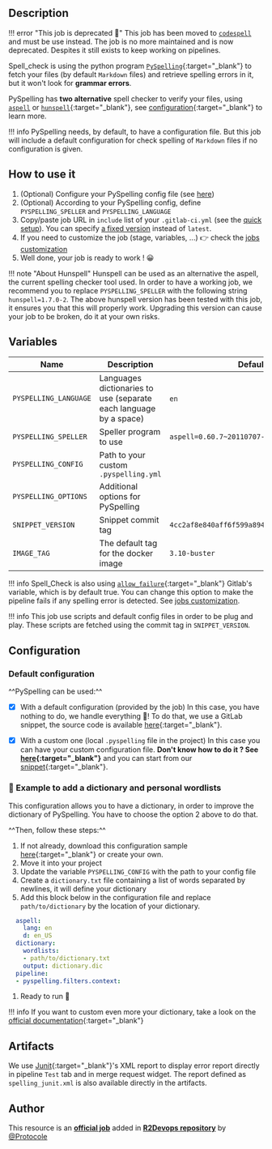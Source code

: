 ## Description

!!! error "This job is deprecated 🚨"
    This job has been moved to [`codespell`](https://r2devops.io/_/r2devops-bot/codespell) and must be use instead.
    The job is no more maintained and is now deprecated. Despites it still exists to keep working on pipelines.

Spell_check is using the python program [`PySpelling`](https://github.com/facelessuser/pyspelling/){:target="_blank"} to fetch your files (by default `Markdown` files)
 and retrieve spelling errors in it, but it won't look for **grammar errors**.

PySpelling has **two alternative** spell checker to verify your files, using [`aspell`](http://aspell.net/) or [`hunspell`](https://hunspell.github.io/){:target="_blank"},
see [configuration](https://facelessuser.github.io/pyspelling/configuration/){:target="_blank"} to learn more.

!!! info
    PySpelling needs, by default, to have a configuration file. But this job will include a default configuration
    for check spelling of `Markdown` files if no configuration is given.

## How to use it

1. (Optional) Configure your PySpelling config file (see [here](#configuration))
2. (Optional) According to your PySpelling config, define `PYSPELLING_SPELLER` and `PYSPELLING_LANGUAGE`
1. Copy/paste job URL in `include` list of your `.gitlab-ci.yml` (see the [quick setup](/use-the-hub/#quick-setup)). You can specify [a fixed version](#changelog) instead of `latest`.
4. If you need to customize the job (stage, variables, ...) 👉 check the [jobs
   customization](/use-the-hub/#jobs-customization)
5. Well done, your job is ready to work ! 😀

!!! note "About Hunspell"
    Hunspell can be used as an alternative the aspell, the current spelling checker tool used. In order to have
    a working job, we recommend you to replace `PYSPELLING_SPELLER` with the following string `hunspell=1.7.0-2`.
    The above hunspell version has been tested with this job, it ensures you that this will properly work. Upgrading
    this version can cause your job to be broken, do it at your own risks.

## Variables

| Name | Description | Default |
| ---- | ----------- | ------- |
| `PYSPELLING_LANGUAGE` <img width=100/> | Languages dictionaries to use (separate each language by a space) <img width=175/>| `en` <img width=100/>|
| `PYSPELLING_SPELLER`  | Speller program to use | `aspell=0.60.7~20110707-6+deb10u1` |
| `PYSPELLING_CONFIG`  | Path to your custom `.pyspelling.yml` | ` ` |
| `PYSPELLING_OPTIONS`  | Additional options for PySpelling | ` ` |
| `SNIPPET_VERSION` | Snippet commit tag | `4cc2af8e840aff6f599a894351de62c9b29ddc69` |
| `IMAGE_TAG` | The default tag for the docker image | `3.10-buster`  |

!!! info
    Spell_Check is also using [`allow_failure`](https://docs.gitlab.com/ee/ci/yaml/#allow_failure){:target="_blank"} Gitlab's variable,
    which is by default true.
    You can change this option to make the pipeline fails if any spelling error is detected. See [jobs customization](/use-the-hub/#jobs-customization).

!!! info
    This job use scripts and default config files in order to be plug and play. These scripts are fetched
    using the commit tag in `SNIPPET_VERSION`.

## Configuration

### Default configuration


^^PySpelling can be used:^^

- [x] With a default configuration (provided by the job)
In this case, you have nothing to do, we handle everything 🤝! To do that, we use a GitLab snippet, the source code is available [here](https://gitlab.com/r2devops/hub/-/snippets/2078950){:target="_blank"}.

- [x] With a custom one (local `.pyspelling` file in the project)
In this case you can have your custom configuration file. **Don't know how to do it ?
See [here](https://facelessuser.github.io/pyspelling/configuration/){:target="_blank"}** and you can start from our
[snippet](https://gitlab.com/r2devops/hub/-/snippets/2078950/raw/master/.pyspelling.yml){:target="_blank"}.

### 📖 Example to add a dictionary and personal wordlists
This configuration allows you to have a dictionary, in order to improve the dictionary of PySpelling.
You have to choose the option 2 above to do that.

^^Then, follow these steps:^^

1. If not already, download this configuration sample [here](https://gitlab.com/r2devops/hub/-/snippets/2078950/raw/master/.pyspelling.yml){:target="_blank"} or create your own.
1. Move it into your project
1. Update the variable `PYSPELLING_CONFIG` with the path to your config file
1. Create a `dictionary.txt` file containing a list of words separated by newlines, it will define your dictionary
1. Add this block below in the configuration file and replace `path/to/dictionary` by the location of your dictionary.

```yaml
  aspell:
    lang: en
    d: en_US
  dictionary:
    wordlists:
    - path/to/dictionary.txt
    output: dictionary.dic
  pipeline:
  - pyspelling.filters.context:
```
1. Ready to run 🚀

!!! info
    If you want to custom even more your dictionary, take a look on the [official documentation](https://facelessuser.github.io/pyspelling/configuration/#dictionaries-and-personal-wordlists){:target="_blank"}



## Artifacts

We use [Junit](https://junit.org/junit5/){:target="_blank"}'s XML report to display error report
directly in pipeline `Test` tab and in merge request widget.
The report defined as `spelling_junit.xml` is also available directly in the artifacts.



## Author
This resource is an **[official job](https://docs.r2devops.io/faq-labels/)** added in [**R2Devops repository**](https://gitlab.com/r2devops/hub) by [@Protocole](https://gitlab.com/Protocole)
